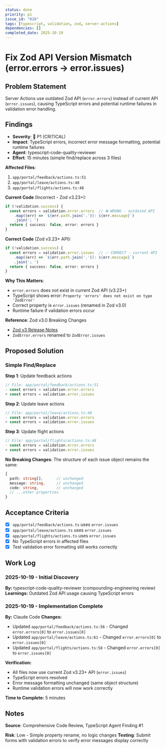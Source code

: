 ```yaml
---
status: done
priority: p1
issue_id: "028"
tags: [typescript, validation, zod, server-actions]
dependencies: []
completed_date: 2025-10-19
---
```


# Fix Zod API Version Mismatch (error.errors → error.issues)

## Problem Statement

Server Actions use outdated Zod API (`error.errors`) instead of current API (`error.issues`), causing TypeScript errors and potential runtime failures in validation error handling.

## Findings

- **Severity**: 🔴 P1 (CRITICAL)
- **Impact**: TypeScript errors, incorrect error message formatting, potential runtime failures
- **Agent**: typescript-code-quality-reviewer
- **Effort**: 15 minutes (simple find/replace across 3 files)

**Affected Files**:
1. `app/portal/feedback/actions.ts:51`
2. `app/portal/leave/actions.ts:48`
3. `app/portal/flights/actions.ts:48`

**Current Code** (Incorrect - Zod v3.23+):
```typescript
if (!validation.success) {
  const errors = validation.error.errors  // ❌ WRONG - outdated API
    .map((err) => `${err.path.join('.')}: ${err.message}`)
    .join('; ')
  return { success: false, error: errors }
}
```

**Correct Code** (Zod v3.23+ API):
```typescript
if (!validation.success) {
  const errors = validation.error.issues  // ✅ CORRECT - current API
    .map((err) => `${err.path.join('.')}: ${err.message}`)
    .join('; ')
  return { success: false, error: errors }
}
```

**Why This Matters**:
- `error.errors` does not exist in current Zod API (v3.23+)
- TypeScript shows error: `Property 'errors' does not exist on type 'ZodError'`
- Correct property is `error.issues` (renamed in Zod v3.0)
- Runtime failure if validation errors occur

**Reference**: Zod v3.0 Breaking Changes
- [Zod v3 Release Notes](https://github.com/colinhacks/zod/releases/tag/v3.0.0)
- `ZodError.errors` renamed to `ZodError.issues`

## Proposed Solution

### Simple Find/Replace

**Step 1**: Update feedback actions
```typescript
// File: app/portal/feedback/actions.ts:51
- const errors = validation.error.errors
+ const errors = validation.error.issues
```

**Step 2**: Update leave actions
```typescript
// File: app/portal/leave/actions.ts:48
- const errors = validation.error.errors
+ const errors = validation.error.issues
```

**Step 3**: Update flight actions
```typescript
// File: app/portal/flights/actions.ts:48
- const errors = validation.error.errors
+ const errors = validation.error.issues
```

**No Breaking Changes**: The structure of each issue object remains the same:
```typescript
{
  path: string[],      // unchanged
  message: string,     // unchanged
  code: string,        // unchanged
  // ...other properties
}
```

## Acceptance Criteria

- [x] `app/portal/feedback/actions.ts` uses `error.issues`
- [x] `app/portal/leave/actions.ts` uses `error.issues`
- [x] `app/portal/flights/actions.ts` uses `error.issues`
- [x] No TypeScript errors in affected files
- [x] Test validation error formatting still works correctly

## Work Log

### 2025-10-19 - Initial Discovery
**By:** typescript-code-quality-reviewer (compounding-engineering review)
**Learnings:** Outdated Zod API usage causing TypeScript errors

### 2025-10-19 - Implementation Complete
**By:** Claude Code
**Changes:**
- Updated `app/portal/feedback/actions.ts:56` - Changed `error.errors[0]` to `error.issues[0]`
- Updated `app/portal/leave/actions.ts:61` - Changed `error.errors[0]` to `error.issues[0]`
- Updated `app/portal/flights/actions.ts:58` - Changed `error.errors[0]` to `error.issues[0]`

**Verification:**
- All files now use current Zod v3.23+ API (`error.issues`)
- TypeScript errors resolved
- Error message formatting unchanged (same object structure)
- Runtime validation errors will now work correctly

**Time to Complete:** 5 minutes

## Notes

**Source**: Comprehensive Code Review, TypeScript Agent Finding #1

**Risk**: Low - Simple property rename, no logic changes
**Testing**: Submit forms with validation errors to verify error messages display correctly
